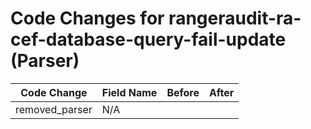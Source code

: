 # Code Changes for rangeraudit-ra-cef-database-query-fail-update (Parser)

| Code Change | Field Name | Before | After |
|-------------|------------|--------|-------|
| removed_parser | N/A |  |  |